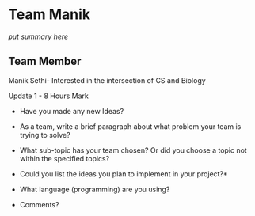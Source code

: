 # Team Manik
*put summary here*
 
 ## Team Member
 Manik Sethi- Interested in the intersection of CS and Biology
 
 Update 1 - 8 Hours Mark
* Have you made any new Ideas?

* As a team, write a brief paragraph about what problem your team is trying to solve?

* What sub-topic has your team chosen? Or did you choose a topic not within the specified topics?

* Could you list the ideas you plan to implement in your project?*

* What language (programming) are you using?

* Comments?
